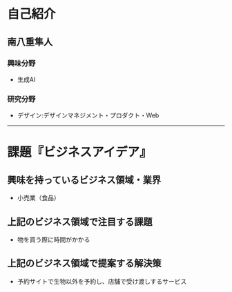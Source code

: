 # 自己紹介

## 南八重隼人

### 興味分野

- 生成AI

### 研究分野

- デザイン:デザインマネジメント・プロダクト・Web

* * *

# 課題『ビジネスアイデア』

## 興味を持っているビジネス領域・業界

- 小売業（食品）

## 上記のビジネス領域で注目する課題

- 物を買う際に時間がかかる

## 上記のビジネス領域で提案する解決策

- 予約サイトで生物以外を予約し、店舗で受け渡しするサービス

　

